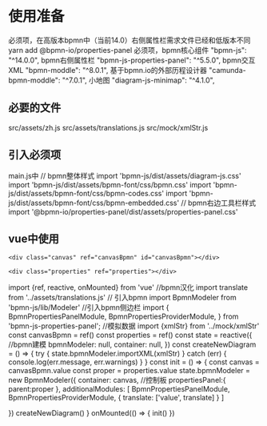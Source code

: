 # 使用准备
必须项，在高版本bpmn中（当前14.0）右侧属性栏需求文件已经和低版本不同
yarn add @bpmn-io/properties-panel
必须项，bpmn核心组件
"bpmn-js": "^14.0.0",
bpmn右侧属性栏
"bpmn-js-properties-panel": "^5.5.0",
bpmn交互XML
"bpmn-moddle": "^8.0.1",
基于bpmn.io的外部历程设计器
"camunda-bpmn-moddle": "^7.0.1",
小地图
"diagram-js-minimap": "^4.1.0",
## 必要的文件
src/assets/zh.js
src/assets/translations.js
src/mock/xmlStr.js
## 引入必须项
main.js中
// bpmn整体样式
import 'bpmn-js/dist/assets/diagram-js.css'
import 'bpmn-js/dist/assets/bpmn-font/css/bpmn.css'
import 'bpmn-js/dist/assets/bpmn-font/css/bpmn-codes.css'
import 'bpmn-js/dist/assets/bpmn-font/css/bpmn-embedded.css'
// bpmn右边工具栏样式
import '@bpmn-io/properties-panel/dist/assets/properties-panel.css'
## vue中使用

[//]: # (<body>)
<!--    画布区域-->
    <div class="canvas" ref="canvasBpmn" id="canvasBpmn"></div>
<!--    侧边栏区域-->
    <div class="properties" ref="properties"></div>

[//]: # (<script>)
import {ref, reactive, onMounted} from 'vue'
//bpmn汉化
import translate from '../assets/translations.js'
// 引入bpmn
import BpmnModeler from 'bpmn-js/lib/Modeler'
//引入bpmn侧边栏
import {
BpmnPropertiesPanelModule,
BpmnPropertiesProviderModule,
} from 'bpmn-js-properties-panel';
//模拟数据
import {xmlStr} from '../mock/xmlStr'
const canvasBpmn = ref()
const properties = ref()
const state = reactive({
//bpmn建模
bpmnModeler: null,
container: null,
})
const createNewDiagram = () => {
try {
state.bpmnModeler.importXML(xmlStr)
} catch (err) {
console.log(err.message, err.warnings)
}
}
const init = () => {
const canvas = canvasBpmn.value
const proper = properties.value
state.bpmnModeler = new BpmnModeler({
container: canvas,
//控制板
propertiesPanel:{
parent:proper
},
additionalModules: [
BpmnPropertiesPanelModule,
BpmnPropertiesProviderModule,
{ translate: ['value', translate] }
]

})
createNewDiagram()
}
onMounted(() => {
init()
})